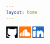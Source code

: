 ```yaml
---
layout: home
---
```


<a href="https://github.com/willmcpherson2"><img src="/assets/images/github.png" width="32" /></a>
<a href="https://soundcloud.com/cereal7"><img src="/assets/images/soundcloud.png" width="32" /></a>
<a href="https://www.linkedin.com/in/willmcpherson2/"><img src="/assets/images/linkedin.png" width="32" /></a>

<br>
